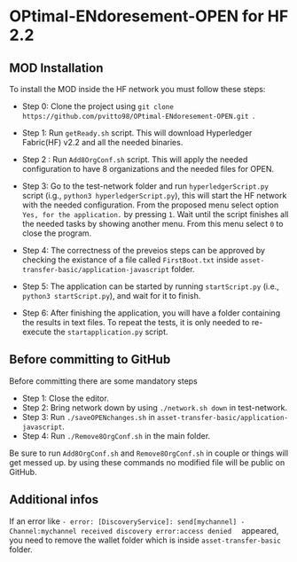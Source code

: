# OPtimal-ENdoresement-OPEN for HF 2.2

## MOD Installation 

To install the MOD inside the HF network you must follow these steps:

* Step 0: Clone the project using ```git clone https://github.com/pvitto98/OPtimal-ENdoresement-OPEN.git ```.

* Step 1: Run ```getReady.sh``` script. This will download Hyperledger Fabric(HF) v2.2 and all the needed binaries.

* Step 2 : Run ```Add8OrgConf.sh``` script. This will apply the needed configuration to have 8 organizations and the needed files for OPEN.

* Step 3: Go to the test-network folder and run ```hyperledgerScript.py``` script (i.g., ```python3 hyperledgerScript.py```), this will start the HF network with the needed configuration. From the proposed menu select option ```Yes, for the application.``` by pressing `1`. Wait until the script finishes all the needed tasks by showing another menu. From this menu select `0` to close the program.
 
* Step 4: The correctness of the preveios steps can be approved by checking the existance of a file called ```FirstBoot.txt``` inside `asset-transfer-basic/application-javascript` folder.

* Step 5: The application can be started by running ```startScript.py``` (i.e., ```python3 startScript.py```), and wait for it to finish.

* Step 6: After finishing the application, you will have a folder containing the results in text files. To repeat the tests, it is only needed to re-execute the ```startapplication.py``` script.

## Before committing to GitHub

Before committing there are some mandatory steps
* Step 1: Close the editor.
* Step 2: Bring network down by using ```./network.sh down``` in test-network.
* Step 3: Run ```./saveOPENchanges.sh``` in ```asset-transfer-basic/application-javascript```.
* Step 4: Run ```./Remove8OrgConf.sh``` in the main folder.

Be sure to run ```Add8OrgConf.sh``` and ```Remove8OrgConf.sh``` in couple or things will get messed up. by using these commands no modified file will be public on GitHub.


## Additional infos

If an error like ```- error: [DiscoveryService]: send[mychannel] - Channel:mychannel received discovery error:access denied  ``` appeared, you need to remove the wallet folder which is inside `asset-transfer-basic` folder.

